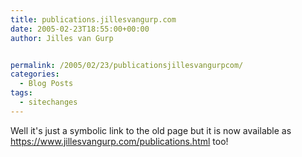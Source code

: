 ```yaml
---
title: publications.jillesvangurp.com
date: 2005-02-23T18:55:00+00:00
author: Jilles van Gurp


permalink: /2005/02/23/publicationsjillesvangurpcom/
categories:
  - Blog Posts
tags:
  - sitechanges
---
```

 Well it's just a symbolic link  to the old page but it is now available as https://www.jillesvangurp.com/publications.html too! 